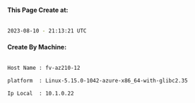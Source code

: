 
   
#### This Page Create at:

```bash

2023-08-10 - 21:13:21 UTC

```

#### Create By Machine:

```bash

Host Name : fv-az210-12

platform  : Linux-5.15.0-1042-azure-x86_64-with-glibc2.35

Ip Local  : 10.1.0.22

```

